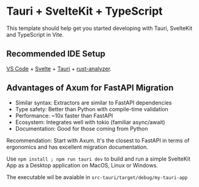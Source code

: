 # Tauri + SvelteKit + TypeScript

This template should help get you started developing with Tauri, SvelteKit and TypeScript in Vite.

## Recommended IDE Setup

[VS Code](https://code.visualstudio.com/) + [Svelte](https://marketplace.visualstudio.com/items?itemName=svelte.svelte-vscode) + [Tauri](https://marketplace.visualstudio.com/items?itemName=tauri-apps.tauri-vscode) + [rust-analyzer](https://marketplace.visualstudio.com/items?itemName=rust-lang.rust-analyzer).

## Advantages of Axum for FastAPI Migration

- Similar syntax: Extractors are similar to FastAPI dependencies
- Type safety: Better than Python with compile-time validation
- Performance: ~10x faster than FastAPI
- Ecosystem: Integrates well with tokio (familiar async/await)
- Documentation: Good for those coming from Python

Recommendation: Start with Axum. It's the closest to FastAPI in terms of ergonomics and has excellent migration documentation.

Use `npm install ; npm run tauri dev` to build and run a simple SvelteKit App as a Desktop application on MacOS, Linux or Windows.

The executable wil be avaiable in `src-tauri/target/debug/my-tauri-app`
